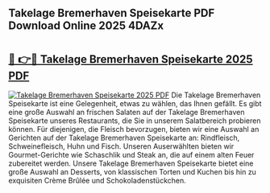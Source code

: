 ## Takelage Bremerhaven Speisekarte PDF Download Online 2025 4DAZx

# <h2><a href="http://gc9l62a.nevu.top/?p=Takelage+Bremerhaven+Speisekarte">🔗 👉🔴 Takelage Bremerhaven Speisekarte 2025 PDF</a></h2>

[![Takelage Bremerhaven Speisekarte 2025 PDF](https://i.imgur.com/dBaPXMq.png)](http://gc9l62a.nevu.top/?p=Takelage+Bremerhaven+Speisekarte)
Die Takelage Bremerhaven Speisekarte ist eine Gelegenheit, etwas zu wählen, das Ihnen gefällt. Es gibt eine große Auswahl an frischen Salaten auf der Takelage Bremerhaven Speisekarte unseres Restaurants, die Sie in unserem Salatbereich probieren können. Für diejenigen, die Fleisch bevorzugen, bieten wir eine Auswahl an Gerichten auf der Takelage Bremerhaven Speisekarte an: Rindfleisch, Schweinefleisch, Huhn und Fisch. Unseren Auserwählten bieten wir Gourmet-Gerichte wie Schaschlik und Steak an, die auf einem alten Feuer zubereitet werden. Unsere Takelage Bremerhaven Speisekarte bietet eine große Auswahl an Desserts, von klassischen Torten und Kuchen bis hin zu exquisiten Crème Brûlée und Schokoladenstückchen.
